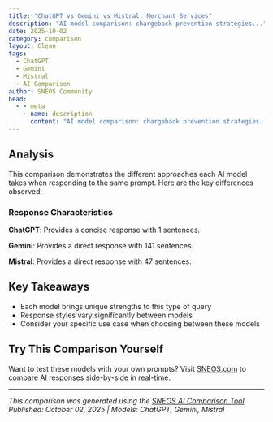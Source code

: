 ```yaml
---
title: "ChatGPT vs Gemini vs Mistral: Merchant Services"
description: "AI model comparison: chargeback prevention strategies..."
date: 2025-10-02
category: comparison
layout: Clean
tags:
  - ChatGPT
  - Gemini
  - Mistral
  - AI Comparison
author: SNEOS Community
head:
  - - meta
    - name: description
      content: "AI model comparison: chargeback prevention strategies..."
---
```


<ChatComparison
  title="ChatGPT vs Gemini vs Mistral: Merchant Services"
  prompt="chargeback prevention strategies"
  :responses='{
    "ChatGPT": "Error calling OpenAI API.",
    "Gemini": "Chargebacks are a serious problem for businesses, eating into profits and damaging your reputation. Implementing a robust chargeback prevention strategy is crucial for long-term success. Here\u0027s a comprehensive breakdown of strategies, broken down into categories:\n\n**I. Before the Transaction (Proactive Prevention):**\n\n*   **A.  Customer Clarity and Transparency:**\n\n    *   **1.  Detailed Product Descriptions:**  Provide accurate, thorough, and easy-to-understand descriptions of products and services, including sizes, materials, colors, features, and limitations.  Use high-quality images and videos.\n    *   **2.  Shipping Information:**  Clearly state shipping costs, delivery times, and shipping policies *before* the customer completes the purchase.  Offer tracking information.\n    *   **3.  Return and Refund Policies:**  Display your return and refund policies prominently on your website, in the shopping cart, and in order confirmation emails.  Make them easy to understand and access.  Be generous and flexible where possible.\n    *   **4.  Terms and Conditions:**  Ensure your Terms and Conditions are readily available and outline all relevant rules, regulations, and disclaimers.  Consider requiring customers to actively agree to them before checkout (e.g., a checkbox).\n    *   **5.  Contact Information:**  Make it easy for customers to contact you with questions or concerns *before* they place an order. Provide phone numbers, email addresses, and ideally, live chat support.\n    *   **6.  Pricing Transparency:**  Clearly display all costs associated with the purchase, including taxes, shipping, and any other fees, *before* the customer reaches the final checkout stage.  Avoid hidden fees.\n    *   **7.  Order Confirmation:** Send detailed order confirmation emails immediately after the purchase.  Include all relevant details: item description, quantity, price, shipping address, billing address, shipping method, estimated delivery date, order total, and contact information.\n\n*   **B.  Fraud Prevention Measures:**\n\n    *   **1.  Address Verification System (AVS):** AVS verifies the billing address provided by the customer matches the address on file with the credit card issuer.  This helps prevent card-not-present fraud.\n    *   **2.  Card Verification Value (CVV):** CVV is the three- or four-digit security code on the back of the credit card. Requiring CVV entry helps verify that the customer has physical possession of the card.\n    *   **3.  3D Secure Authentication (e.g., Verified by Visa, Mastercard SecureCode):**  Adds an extra layer of security by requiring the customer to authenticate their identity with the card issuer (usually through a password or one-time code).\n    *   **4.  IP Address Geolocation:**  Track the customer\u0027s IP address to identify suspicious locations or patterns (e.g., orders from high-risk countries).\n    *   **5.  Transaction Velocity Checks:**  Monitor the number of transactions placed by the same customer or from the same IP address within a short period.  Unusually high velocity can indicate fraud.\n    *   **6.  Device Fingerprinting:**  Identify devices used to make purchases. If a device has been used in fraudulent transactions before, it can be flagged.\n    *   **7.  Blacklists:** Maintain blacklists of suspicious email addresses, IP addresses, and credit card numbers.\n    *   **8.  Fraud Scoring Systems:** Implement a fraud scoring system that assigns a risk score to each transaction based on various factors.  Set thresholds for automatic review or rejection of high-risk transactions.\n    *   **9.  Manual Review:**  Review high-risk transactions manually to verify their legitimacy.  Contact the customer to confirm order details.\n\n*   **C.  Payment Gateway and Processor Selection:**\n\n    *   **1.  Choose a Reputable Provider:** Select a payment gateway and processor with strong security measures and fraud prevention capabilities.\n    *   **2.  Chargeback Management Tools:** Opt for a provider that offers tools and support for managing chargebacks, including early warning systems and dispute resolution assistance.\n    *   **3.  PCI DSS Compliance:** Ensure that your payment gateway and processor are PCI DSS compliant. This standard ensures that cardholder data is handled securely.\n\n* **D. Customer Service Excellence:**\n\n    * **1. Prompt and Helpful Responses:** Train your customer service team to respond promptly and helpfully to customer inquiries.\n    * **2. Empathy and Understanding:**  Encourage your team to show empathy and understanding when dealing with customer complaints.\n    * **3.  Proactive Communication:**  Reach out to customers proactively if there are any issues with their order (e.g., delays in shipping, out-of-stock items).\n\n**II. During the Transaction:**\n\n*   **A.  Clear and Accurate Transaction Descriptors:**\n\n    *   **1.  Use a Recognizable Descriptor:** Ensure that the name that appears on the customer\u0027s credit card statement is easily recognizable and matches your business name. Avoid abbreviations or generic terms.\n    *   **2.  Include Contact Information:**  Consider including your phone number or website address in the transaction descriptor so customers can easily identify the transaction and contact you if they have questions.\n\n*   **B.  Secure Checkout Process:**\n\n    *   **1.  SSL Certificate:**  Use an SSL certificate to encrypt sensitive data transmitted during the checkout process.  Look for the padlock icon in the browser\u0027s address bar.\n    *   **2.  Secure Payment Forms:**  Ensure that payment forms are hosted on a secure server and comply with PCI DSS standards.\n\n*   **C.  Authorize Only the Correct Amount:**  Only authorize the exact amount of the purchase. Avoid pre-authorizing higher amounts or making incremental charges without customer consent.\n\n**III. After the Transaction (Reactive Prevention \u0026 Management):**\n\n*   **A.  Order Fulfillment and Shipping:**\n\n    *   **1.  Timely Shipping:**  Ship orders promptly and within the promised delivery timeframe.\n    *   **2.  Accurate Order Fulfillment:**  Ensure that the correct items are shipped to the correct address.  Double-check orders before shipping.\n    *   **3.  Proper Packaging:**  Package items securely to prevent damage during shipping.\n    *   **4.  Shipping Insurance:**  Consider purchasing shipping insurance for high-value items.\n    *   **5.  Tracking Information:**  Provide customers with tracking information so they can monitor the status of their shipment.\n    *   **6.  Delivery Confirmation:**  Require a signature upon delivery to confirm that the customer received the package.\n\n*   **B.  Early Chargeback Alerts (Pre-Arbitration):**\n\n    *   **1.  Chargeback Alert Services:**  Subscribe to chargeback alert services (e.g., Ethoca, Verifi CDRN) that notify you of potential chargebacks *before* they are officially filed.  This gives you the opportunity to resolve the issue with the customer and prevent the chargeback from occurring.\n\n*   **C.  Chargeback Dispute Resolution:**\n\n    *   **1.  Gather Evidence:**  If a chargeback is filed, gather all relevant evidence to support your case, including order confirmations, shipping records, customer communications, and website policies.\n    *   **2.  Respond Promptly:**  Respond to the chargeback dispute within the timeframe specified by the payment processor.\n    *   **3.  Present a Compelling Case:**  Present a clear and concise case to the payment processor, highlighting why the chargeback is invalid.\n    *   **4.  Document Everything:** Keep detailed records of all chargeback disputes and their outcomes.\n\n*   **D.  Analyzing Chargeback Data and Identifying Trends:**\n\n    *   **1.  Track Chargeback Reasons:**  Track the reasons why chargebacks are being filed.\n    *   **2.  Identify Patterns:**  Look for patterns in chargeback data to identify specific products, services, or customer segments that are generating a disproportionate number of chargebacks.\n    *   **3.  Implement Corrective Actions:**  Use the insights gained from chargeback analysis to implement corrective actions to prevent future chargebacks.  This may involve updating product descriptions, improving customer service, or tightening fraud prevention measures.\n\n*   **E. Continuous Improvement:**\n\n    *   **1. Stay Informed:** Stay up-to-date on the latest chargeback prevention strategies and fraud trends.\n    *   **2. Monitor and Evaluate:** Continuously monitor and evaluate your chargeback prevention efforts to identify areas for improvement.\n    *   **3. Adapt and Adjust:**  Be prepared to adapt and adjust your chargeback prevention strategy as needed to address evolving threats and challenges.\n\n**Key Considerations for Specific Industries:**\n\n*   **Subscription Services:**  Ensure clear billing practices, easy cancellation options, and renewal notifications.\n*   **Travel and Hospitality:**  Provide detailed booking confirmations, flexible cancellation policies, and clear descriptions of accommodations and services.\n*   **Digital Goods:**  Deliver digital goods immediately and provide clear instructions for accessing and using them.\n\n**In Summary:**\n\nA comprehensive chargeback prevention strategy requires a multi-faceted approach that addresses all stages of the customer journey, from pre-purchase information to post-sale support. By implementing the strategies outlined above, you can significantly reduce your chargeback rate, protect your revenue, and maintain a positive reputation. Remember that proactively preventing chargebacks is far more cost-effective than disputing them after they occur.\n",
    "Mistral": "Chargeback prevention is crucial for businesses to minimize financial losses and maintain customer trust. Here are some effective strategies to prevent chargebacks:\n\n1. **Clear and Accurate Descriptions**:\n   - Ensure that product descriptions are accurate and detailed.\n   - Use clear, high-quality images and videos to showcase products.\n\n2. **Transparent Pricing**:\n   - Clearly display all costs, including taxes, shipping, and any additional fees.\n   - Avoid hidden charges that can surprise customers.\n\n3. **Easy-to-Understand Return Policies**:\n   - Make your return policy easily accessible and understandable.\n   - Offer hassle-free returns to reduce the likelihood of chargebacks.\n\n4. **Secure Payment Processing**:\n   - Use secure payment gateways and ensure compliance with PCI DSS (Payment Card Industry Data Security Standard).\n   - Implement fraud detection tools to identify and prevent fraudulent transactions.\n\n5. **Customer Service Excellence**:\n   - Provide excellent customer service to address any issues promptly.\n   - Offer multiple channels for customer support, such as email, phone, and live chat.\n\n6. **Order Confirmation and Tracking**:\n   - Send order confirmation emails immediately after purchase.\n   - Provide real-time tracking information to keep customers informed about their order status.\n\n7. **Clear Billing Descriptors**:\n   - Use recognizable billing descriptors that match your business name.\n   - Include a customer service phone number in the descriptor to help customers identify the charge.\n\n8. **Educate Customers**:\n   - Educate customers about the chargeback process and the consequences of filing a chargeback.\n   - Encourage customers to contact your support team before initiating a chargeback.\n\n9. **Monitor and Analyze Chargebacks**:\n   - Regularly monitor chargeback reasons and patterns.\n   - Analyze data to identify trends and areas for improvement.\n\n10. **Implement a Chargeback Alert System**:\n    - Use chargeback alert services to notify you of potential chargebacks before they are processed.\n    - Respond quickly to alerts to resolve issues before they escalate.\n\n11. **Use 3D Secure Authentication**:\n    - Implement 3D Secure (e.g., Verified by Visa, Mastercard SecureCode) to add an extra layer of security during the checkout process.\n\n12. **Offer Multiple Payment Options**:\n    - Provide a variety of payment methods to cater to different customer preferences.\n    - Ensure that all payment options are secure and reliable.\n\n13. **Regularly Update Your Website**:\n    - Keep your website up-to-date with the latest security measures and user-friendly features.\n    - Ensure that your website is mobile-friendly and easy to navigate.\n\n14. **Train Your Staff**:\n    - Train your staff on best practices for handling customer complaints and disputes.\n    - Ensure that your team is knowledgeable about your products, services, and policies.\n\n15. **Use Address Verification Service (AVS)**:\n    - Implement AVS to verify the billing address provided by the customer against the address on file with the card issuer.\n\nBy implementing these strategies, you can significantly reduce the risk of chargebacks and improve overall customer satisfaction."
  }'
  published-date="11:57"
/>

## Analysis

This comparison demonstrates the different approaches each AI model takes when responding to the same prompt. Here are the key differences observed:

### Response Characteristics

**ChatGPT**: Provides a concise response with 1 sentences. 

**Gemini**: Provides a direct response with 141 sentences. 

**Mistral**: Provides a direct response with 47 sentences. 

## Key Takeaways

- Each model brings unique strengths to this type of query
- Response styles vary significantly between models
- Consider your specific use case when choosing between these models

## Try This Comparison Yourself

Want to test these models with your own prompts? Visit [SNEOS.com](https://sneos.com) to compare AI responses side-by-side in real-time.

---

*This comparison was generated using the [SNEOS AI Comparison Tool](https://sneos.com)*
*Published: October 02, 2025 | Models: ChatGPT, Gemini, Mistral*
